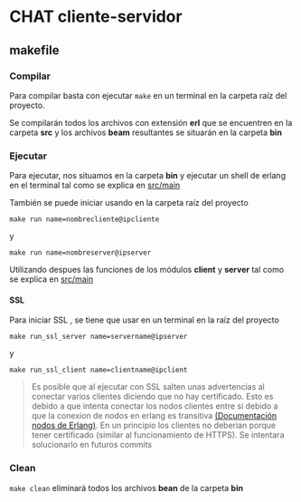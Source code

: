 # CHAT cliente-servidor #

## makefile

### Compilar

Para compilar basta con ejecutar `make` en un terminal en la carpeta raíz del proyecto.

Se compilarán todos los archivos con extensión **erl** que se encuentren en la carpeta **src** y los archivos **beam** resultantes se situarán en la carpeta **bin**

### Ejecutar

Para ejecutar,  nos situamos en la carpeta **bin** y ejecutar un shell de erlang en el terminal tal como se explica en [src/main ](https://github.com/ReaperDTK/Arquitectura-AS/blob/master/src/main/README.md)

También se puede iniciar usando en la carpeta raíz del proyecto

    make run name=nombrecliente@ipcliente

y

    make run name=nombreserver@ipserver


Utilizando despues las funciones de los módulos **client** y **server** tal como se explica en [src/main ](https://github.com/ReaperDTK/Arquitectura-AS/blob/master/src/main/README.md)

#### SSL

Para iniciar SSL , se tiene que usar en un terminal en la raíz del proyecto

    make run_ssl_server name=servername@ipserver
    
y

    make run_ssl_client name=clientname@ipclient

>Es posible que al ejecutar con SSL salten unas advertencias al conectar varios clientes diciendo que no hay certificado. Esto es debido a que intenta conectar los nodos clientes entre si debido a que la conexion de nodos en erlang es transitiva  [(Documentación nodos de Erlang)](http://erlang.org/doc/reference_manual/distributed.html#id88219). En un principio los clientes no deberian porque tener certificado (similar al funcionamiento de HTTPS). Se intentara solucionarlo en futuros commits
### Clean

`make clean`  eliminará todos los archivos **bean** de la carpeta **bin**
